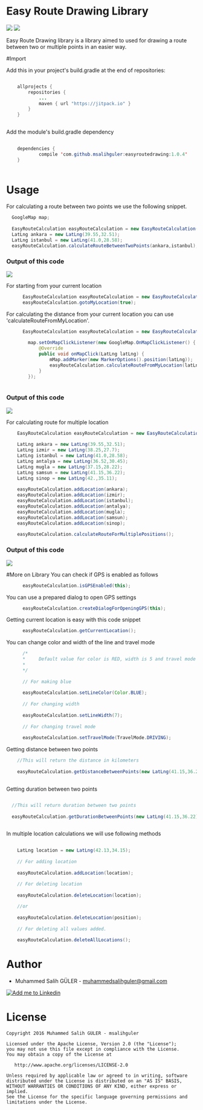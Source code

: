# Easy Route Drawing Library

[![](https://jitpack.io/v/msalihguler/easyroutedrawing.svg)](https://jitpack.io/#msalihguler/easyroutedrawing)
	![](https://img.shields.io/shippable/5444c5ecb904a4b21567b0ff.svg)

Easy Route Drawing library is a library aimed to used for drawing a route between two or multiple points in an easier way.

#Import

Add this in your project's build.gradle at the end of repositories:

```java

	allprojects {
		repositories {
			...
			maven { url "https://jitpack.io" }
		}
	}
	
```

Add the module's build.gradle dependency

```java
  
	dependencies {
	        compile 'com.github.msalihguler:easyroutedrawing:1.0.4'
	}
	
```
	
# Usage

For calculating a route between two points we use the following snippet.

```java
  GoogleMap map;
  
  EasyRouteCalculation easyRouteCalculation = new EasyRouteCalculation(this,map);
  LatLng ankara = new LatLng(39.55,32.51);
  LatLng istanbul = new LatLng(41.0,28.58);
  easyRouteCalculation.calculateRouteBetweenTwoPoints(ankara,istanbul);
```

### Output of this code
<img src="https://raw.githubusercontent.com/msalihguler/easyroutedrawing/master/art/device-2016-08-26-114126.png"/>

  For starting from your current location

```java
      EasyRouteCalculation easyRouteCalculation = new EasyRouteCalculation(this,map);
      easyRouteCalculation.gotoMyLocation(true);
  ```
  

  For calculating the distance from your current location you can use 'calculateRouteFromMyLocation'.
  
```java
      EasyRouteCalculation easyRouteCalculation = new EasyRouteCalculation(this,map);
      
        map.setOnMapClickListener(new GoogleMap.OnMapClickListener() {
            @Override
            public void onMapClick(LatLng latLng) {
                mMap.addMarker(new MarkerOptions().position(latLng));
                easyRouteCalculation.calculateRouteFromMyLocation(latLng);
            }
        });
        
```

### Output of this code
<img src="https://raw.githubusercontent.com/msalihguler/easyroutedrawing/master/art/device-2016-08-26-115447.png"/>


For calculating route for multiple location

```java
    EasyRouteCalculation easyRouteCalculation = new EasyRouteCalculation(this,map);
    
    LatLng ankara = new LatLng(39.55,32.51);
    LatLng izmir = new LatLng(38.25,27.7);
    LatLng istanbul = new LatLng(41.0,28.58);
    LatLng antalya = new LatLng(36.52,30.45);
    LatLng mugla = new LatLng(37.15,28.22);
    LatLng samsun = new LatLng(41.15,36.22);
    LatLng sinop = new LatLng(42.,35.11);
    
    easyRouteCalculation.addLocation(ankara);
    easyRouteCalculation.addLocation(izmir);
    easyRouteCalculation.addLocation(istanbul);
    easyRouteCalculation.addLocation(antalya);
    easyRouteCalculation.addLocation(mugla);
    easyRouteCalculation.addLocation(samsun);
    easyRouteCalculation.addLocation(sinop);
    
    easyRouteCalculation.calculateRouteForMultiplePositions();

```
### Output of this code

<img src="https://raw.githubusercontent.com/msalihguler/easyroutedrawing/master/art/device-2016-08-26-142917.png"/>

#More on Library
  You can check if GPS is enabled as follows
  
  ```java
        easyRouteCalculation.isGPSEnabled(this);
```
  You can use a prepared dialog to open GPS settings
  
  ```java
        easyRouteCalculation.createDialogForOpeningGPS(this);
```

  Getting current location is easy with this code snippet
  
  ```java
        easyRouteCalculation.getCurrentLocation();
  ```

  You can change color and width of the line and travel mode
  
  ```java
        /*
        *     Default value for color is RED, width is 5 and travel mode is TravelMode.WALKING
        *
        */
        
        // For making blue
        
        easyRouteCalculation.setLineColor(Color.BLUE);
        
        // For changing width 
        
        easyRouteCalculation.setLineWidth(7);
        
        // For changing travel mode 
        
        easyRouteCalculation.setTravelMode(TravelMode.DRIVING);
  ```
  
  Getting distance between two points 
  
  ```java
      //This will return the distance in kilometers
      
      easyRouteCalculation.getDistanceBetweenPoints(new LatLng(41.15,36.22),new LatLng(37.15,28.22));
      
  ```
  
  Getting duration between two points
  
  ```java
  
    //This will return duration between two points
    
    easyRouteCalculation.getDurationBetweenPoints(new LatLng(41.15,36.22),new LatLng(37.15,28.22));
    
  ```
  
  In multiple location calculations we will use following methods
  
  ```java
    
      LatLng location = new LatLng(42.13,34.15);
      
      // For adding location
      
      easyRouteCalculation.addLocation(location);
      
      // For deleting location
      
      easyRouteCalculation.deleteLocation(location);
  
      //or
      
      easyRouteCalculation.deleteLocation(position);
      
      // For deleting all values added.
      
      easyRouteCalculation.deleteAllLocations();
  ```
  
# Author 
  
  * Muhammed Salih GÜLER - <muhammedsalihguler@gmail.com>

<a href="https://tr.linkedin.com/in/msalihguler">
  <img alt="Add me to Linkedin" src="https://github.com/JorgeCastilloPrz/EasyMVP/blob/master/art/linkedin.png" />
</a>

# License

    Copyright 2016 Muhammed Salih GÜLER - msalihguler 

    Licensed under the Apache License, Version 2.0 (the "License");
    you may not use this file except in compliance with the License.
    You may obtain a copy of the License at

       http://www.apache.org/licenses/LICENSE-2.0

    Unless required by applicable law or agreed to in writing, software
    distributed under the License is distributed on an "AS IS" BASIS,
    WITHOUT WARRANTIES OR CONDITIONS OF ANY KIND, either express or implied.
    See the License for the specific language governing permissions and
    limitations under the License.
